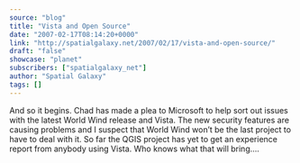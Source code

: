```yaml
---
source: "blog"
title: "Vista and Open Source"
date: "2007-02-17T08:14:20+0000"
link: "http://spatialgalaxy.net/2007/02/17/vista-and-open-source/"
draft: "false"
showcase: "planet"
subscribers: ["spatialgalaxy_net"]
author: "Spatial Galaxy"
tags: []
---
```


And so it begins. Chad has made a plea to Microsoft to help sort out issues with the latest World Wind release and Vista. The new security features are causing problems and I suspect that World Wind won&rsquo;t be the last project to have to deal with it. So far the QGIS project has yet to get an experience report from anybody using Vista. Who knows what that will bring&hellip;.
